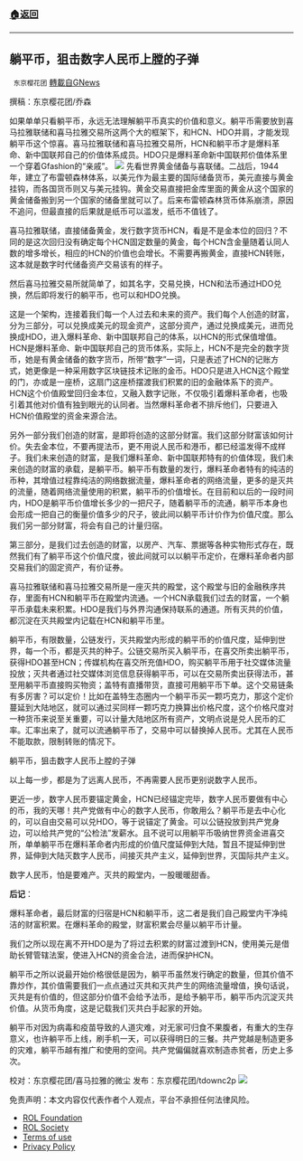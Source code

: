 ###  [:house:返回](README.md)
---


## 躺平币，狙击数字人民币上膛的子弹
` 东京樱花团` [轉載自GNews](https://gnews.org/zh-hans/2615852/)

撰稿：东京樱花团/乔森
 
如果单单只看躺平币，永远无法理解躺平币真实的价值和意义。躺平币需要放到喜马拉雅联储和喜马拉雅交易所这两个大的框架下，和HCN、HDO并肩，才能发现躺平币这个惊喜。喜马拉雅联储和喜马拉雅交易所，HCN和躺平币才是爆料革命、新中国联邦自己的价值体系成员。HDO只是爆料革命新中国联邦价值体系里一个穿着Gfashion的“亲戚”。
 ![](https://assets.gnews.org/wp-content/uploads/2022/05/图片6-9_1653688438.jpg) 
先看世界黄金储备与喜联储。二战后，1944年，建立了布雷顿森林体系，以美元作为最主要的国际储备货币，美元直接与黄金挂钩，而各国货币则又与美元挂钩。黄金交易直接把金库里面的黄金从这个国家的黄金储备搬到另一个国家的储备里就可以了。后来布雷顿森林货币体系崩溃，原因不追问，但最直接的后果就是纸币可以滥发，纸币不值钱了。
 
喜马拉雅联储，直接储备黄金，发行数字货币HCN，看是不是金本位的回归？不同的是这次回归没有确定每个HCN固定数量的黄金，每个HCN含金量随着认同人数的增多增长，相应的HCN的价值也会增长。不需要再搬黄金，直接HCN转账，这本就是数字时代储备资产交易该有的样子。
 
然后喜马拉雅交易所就简单了，如其名字，交易兑换，HCN和法币通过HDO兑换，然后即将发行的躺平币，也可以和HDO兑换。
 
这是一个架构，连接着我们每一个人过去和未来的资产。我们每个人创造的财富，分为三部分，可以兑换成美元的现金资产，这部分资产，通过兑换成美元，进而兑换成HDO，进入爆料革命、新中国联邦自己的体系，以HCN的形式保值增值。HCN是爆料革命、新中国联邦自己的货币体系，实际上，HCN不是完全的数字货币，她是有黄金储备的数字货币，所带“数字”一词，只是表述了HCN的记账方式，她更像是一种采用数字区块链技术记账的金币。HDO只是进入HCN这个殿堂的门，亦或是一座桥，这扇门这座桥摆渡我们积累的旧的金融体系下的资产。HCN这个价值殿堂回归金本位，又融入数字记账，不仅吸引着爆料革命者，也吸引着其他对价值有独到眼光的认同者。当然爆料革命者不排斥他们，只要进入HCN价值殿堂的资金来源合法。
 
另外一部分我们创造的财富，是即将创造的这部分财富。我们这部分财富该如何计价。失去金本位，不要再提法币，更不用说人民币和港币，都已经滥发得不成样子。我们未来创造的财富，是我们爆料革命、新中国联邦特有的价值体现，我们未来创造的财富的承载，是躺平币。躺平币有数量的发行，爆料革命者特有的纯洁的币种，其增值过程靠纯洁的网络数据流量，爆料革命者的网络流量，更多的是灭共的流量，随着网络流量使用的积累，躺平币的价值增长。在目前和以后的一段时间内，HDO是躺平币价值增长多少的一把尺子，随着躺平币的流通，躺平币本身也会形成一把自己的衡量价值多少的尺子，彼此间以躺平币计价作为价值尺度。那么我们另一部分财富，将会有自己的计量归宿。
 
第三部分，是我们过去创造的财富，以房产、汽车、票据等各种实物形式存在，既然我们有了躺平币这个价值尺度，彼此间就可以以躺平币定价，在爆料革命者内部交易我们的固定资产，有价证券。
 
喜马拉雅联储和喜马拉雅交易所是一座灭共的殿堂，这个殿堂与旧的金融秩序共存，里面有HCN和躺平币在殿堂内流通。一个HCN承载我们过去的财富，一个躺平币承载未来积累。HDO是我们与外界沟通保持联系的通道。所有灭共的价值，都沉淀在灭共殿堂内记载在HCN和躺平币里。
 
躺平币，有限数量，公链发行，灭共殿堂内形成的躺平币的价值尺度，延伸到世界，每一个币，都是灭共的种子。公链交易所买入躺平币，在喜交所卖出躺平币，获得HDO甚至HCN；传媒机构在喜交所充值HDO，购买躺平币用于社交媒体流量投放；灭共者通过社交媒体浏览信息获得躺平币，可以在交易所卖出获得法币，甚至用躺平币直接购买物资；盖特有直播带货，直接可用躺平币下单。这个交易链条有多厉害？可以定价！比如在盖特生态圈内一个躺平币买一颗巧克力，那这个定价蔓延到大陆地区，就可以通过买同样一颗巧克力换算出价格尺度，这个价格尺度对一种货币来说至关重要，可以计量大陆地区所有资产，文明点说是兑人民币的汇率。汇率出来了，就可以流通躺平币了，交易中可以替换掉人民币。尤其在人民币不能取款，限制转账的情况下。
 
躺平币，狙击数字人民币上膛的子弹
 
以上每一步，都是为了远离人民币，不再需要人民币更别说数字人民币。
 
更近一步，数字人民币要锚定黄金，HCN已经锚定完毕，数字人民币要做有中心的币，我的天哪！共产党做有中心的数字人民币，你敢用么？躺平币是去中心化的，可以自由交易可以兑HDO，等于说锚定了黄金。可以公链投放到共产党身边，可以给共产党的“公检法”发薪水。且不说可以用躺平币吸纳世界资金进喜交所，单单躺平币在爆料革命者内形成的价值尺度延伸到大陆，暂且不提延伸到世界，延伸到大陆灭数字人民币，间接灭共产主义，延伸到世界，灭国际共产主义。
 
数字人民币，怕是要难产。灭共的殿堂内，一股暖暖甜香。
 
**后记**：
 
爆料革命者，最后财富的归宿是HCN和躺平币，这二者是我们自己殿堂内干净纯洁的财富积累。在爆料革命的殿堂，财富积累会尽量以躺平币计量。
 
我们之所以现在离不开HDO是为了将过去积累的财富过渡到HCN，使用美元是借助长臂管辖法案，使进入HCN的资金合法，进而保护HCN。
 
躺平币之所以说最开始价格很低是因为，躺平币虽然发行确定的数量，但其价值不靠炒作，其价值需要我们一点点通过灭共和灭共产生的网络流量增值，换句话说，灭共是有价值的，但这部分价值不会给予法币，是给予躺平币，躺平币内沉淀灭共价值。从货币角度，这是记载我们灭共白手起家的开始。
 
躺平币对因为病毒和疫苗导致的人道灾难，对无家可归食不果腹者，有重大的生存意义，也许躺平币上线，刷手机一天，可以获得明日的三餐。共产党越是制造更多的灾难，躺平币越有推广和使用的空间。共产党偏偏就喜欢制造赤贫者，历史上多次。
 
校对：东京樱花团/喜马拉雅的微尘
发布：东京樱花团/tdownc2p
 ![](https://assets.gnews.org/wp-content/uploads/2022/03/yht.jpg) 

免责声明：本文内容仅代表作者个人观点，平台不承担任何法律风险。
  
- [ROL Foundation](https://rolfoundation.org/)
- [ROL Society](https://rolsociety.org/)
- [Terms of use](https://gnews.org/terms-of-use-3/)
- [Privacy Policy](https://gnews.org/privacy-policy/)
